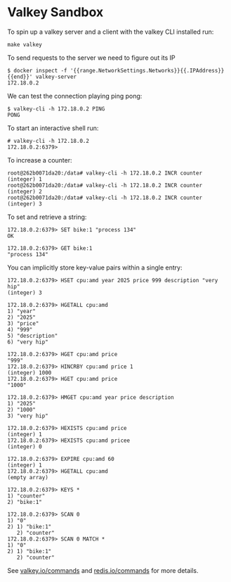 # Valkey Sandbox

To spin up a valkey server and a client with the valkey CLI installed run:
```
make valkey
```

To send requests to the server we need to figure out its IP
```
$ docker inspect -f '{{range.NetworkSettings.Networks}}{{.IPAddress}}{{end}}' valkey-server
172.18.0.2
```

We can test the connection playing ping pong:
```
$ valkey-cli -h 172.18.0.2 PING
PONG
```

To start an interactive shell run:
```
# valkey-cli -h 172.18.0.2     
172.18.0.2:6379> 
```

To increase a counter:
```
root@262b0071da20:/data# valkey-cli -h 172.18.0.2 INCR counter
(integer) 1
root@262b0071da20:/data# valkey-cli -h 172.18.0.2 INCR counter
(integer) 2
root@262b0071da20:/data# valkey-cli -h 172.18.0.2 INCR counter
(integer) 3
```

To set and retrieve a string:
```
172.18.0.2:6379> SET bike:1 "process 134" 
OK

172.18.0.2:6379> GET bike:1
"process 134"
```

You can implicitly store key-value pairs within a single entry:
```
172.18.0.2:6379> HSET cpu:amd year 2025 price 999 description "very hip"
(integer) 3

172.18.0.2:6379> HGETALL cpu:amd
1) "year"
2) "2025"
3) "price"
4) "999"
5) "description"
6) "very hip"

172.18.0.2:6379> HGET cpu:amd price
"999"
172.18.0.2:6379> HINCRBY cpu:amd price 1
(integer) 1000
172.18.0.2:6379> HGET cpu:amd price
"1000"

172.18.0.2:6379> HMGET cpu:amd year price description
1) "2025"
2) "1000"
3) "very hip"

172.18.0.2:6379> HEXISTS cpu:amd price
(integer) 1
172.18.0.2:6379> HEXISTS cpu:amd pricee
(integer) 0

172.18.0.2:6379> EXPIRE cpu:amd 60
(integer) 1
172.18.0.2:6379> HGETALL cpu:amd
(empty array)

172.18.0.2:6379> KEYS *
1) "counter"
2) "bike:1"

172.18.0.2:6379> SCAN 0
1) "0"
2) 1) "bike:1"
   2) "counter"
172.18.0.2:6379> SCAN 0 MATCH *
1) "0"
2) 1) "bike:1"
   2) "counter"
```



See
[valkey.io/commands](https://valkey.io/commands/)
and
[redis.io/commands](https://redis.io/docs/latest/commands/)
for more details.